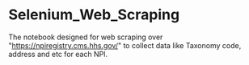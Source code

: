 # Selenium_Web_Scraping
The notebook designed for web scraping over "https://npiregistry.cms.hhs.gov/" to collect data like Taxonomy code, address and etc for each NPI.
